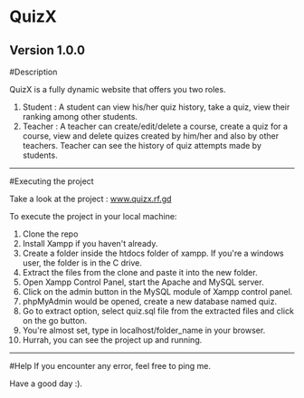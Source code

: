# QuizX

**Version 1.0.0**
---
#Description

QuizX is a fully dynamic website that offers you two roles.
1. Student : A student can view his/her quiz history, take a quiz, view their ranking among other students.
2. Teacher : A teacher can create/edit/delete a course, create a quiz for a course, view and delete quizes created by him/her and also by other teachers.
   Teacher can see the history of quiz attempts made by students.
---

#Executing the project

Take a look at the project : www.quizx.rf.gd

To execute the project in your local machine:
1. Clone the repo
2. Install Xampp if you haven't already.
3. Create a folder inside the htdocs folder of xampp. If you're a windows user, the folder is in the C drive.
4. Extract the files from the clone and paste it into the new folder.
5. Open Xampp Control Panel, start the Apache and MySQL server.
6. Click on the admin button in the MySQL module of Xampp control panel.
7. phpMyAdmin would be opened, create a new database named quiz.
8. Go to extract option, select quiz.sql file from the extracted files and click on the go button.
9. You're almost set, type in localhost/folder_name in your browser.
10. Hurrah, you can see the project up and running.

---

#Help
If you encounter any error, feel free to ping me.

Have a good day :).
